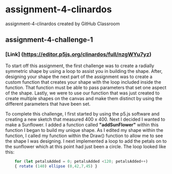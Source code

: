 # assignment-4-clinardos
assignment-4-clinardos created by GitHub Classroom


## assignment-4-challenge-1
### [Link] (https://editor.p5js.org/clinardos/full/nzgWYu7yz)
<p> To start off this assignment, the first challenge was to create a radially symmetric shape by using a loop to assist you in building the shape. After, designing your shape the next part of the assignment was to create a custom function that creates your shape with the loop included inside the function. That function must be able to pass parameters that set one aspect of the shape. Lastly, we were to use our function that was just created to create multiple shapes on the canvas and make them distinct by using the different parameters that have been set. 

<p> To complete this challenge, I first started by using the p5.js software and creating a new sketch that measured 400 x 400. Next I decided I wanted to make a Sunflower. I added a function called <strong>"addSunFlower"</strong> within this function I began to build my unique shape. As I edited my shape within the function, I called my function within the Draw() function to allow me to see the shape I was designing. I next implemented a loop to add the petals on to the sunflower which at this point had just been a circle. The loop looked like this: 

```Javascript 
    for (let petalsAdded = 0; petalsAdded <120; petalsAdded++)
    { rotate (140) ellipse (0,42,7,45) } 
```


